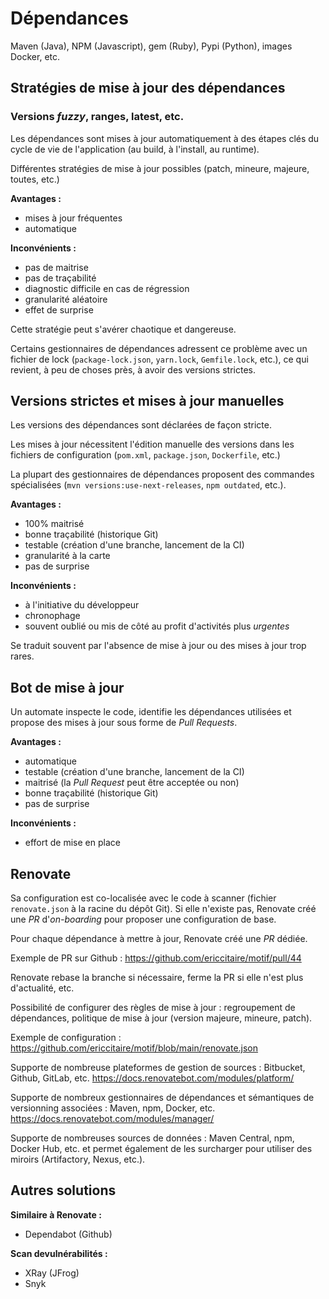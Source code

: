 # Dépendances

Maven (Java), NPM (Javascript), gem (Ruby), Pypi (Python), images Docker, etc.

## Stratégies de mise à jour des dépendances

### Versions *fuzzy*, ranges, latest, etc.

Les dépendances sont mises à jour automatiquement à des étapes clés du cycle de vie de l'application (au build, à l'install, au runtime).

Différentes stratégies de mise à jour possibles (patch, mineure, majeure, toutes, etc.)

**Avantages :**

* mises à jour fréquentes
* automatique

**Inconvénients :**

* pas de maitrise
* pas de traçabilité
* diagnostic difficile en cas de régression
* granularité aléatoire
* effet de surprise

Cette stratégie peut s'avérer chaotique et dangereuse.

Certains gestionnaires de dépendances adressent ce problème avec un fichier de lock (`package-lock.json`, `yarn.lock`, `Gemfile.lock`, etc.), ce qui revient, à peu de choses près, à avoir des versions strictes.

## Versions strictes et mises à jour manuelles

Les versions des dépendances sont déclarées de façon stricte.

Les mises à jour nécessitent l'édition manuelle des versions dans les fichiers de configuration (`pom.xml`, `package.json`, `Dockerfile`, etc.)

La plupart des gestionnaires de dépendances proposent des commandes spécialisées (`mvn versions:use-next-releases`, `npm outdated`, etc.).

**Avantages :**

* 100% maitrisé
* bonne traçabilité (historique Git)
* testable (création d'une branche, lancement de la CI)
* granularité à la carte
* pas de surprise

**Inconvénients :**

* à l'initiative du développeur
* chronophage
* souvent oublié ou mis de côté au profit d'activités plus *urgentes*

Se traduit souvent par l'absence de mise à jour ou des mises à jour trop rares.

## Bot de mise à jour

Un automate inspecte le code, identifie les dépendances utilisées et propose des mises à jour sous forme de *Pull Requests*.

**Avantages :**

* automatique
* testable (création d'une branche, lancement de la CI)
* maitrisé (la *Pull Request* peut être acceptée ou non)
* bonne traçabilité (historique Git)
* pas de surprise

**Inconvénients :**

* effort de mise en place

## Renovate

Sa configuration est co-localisée avec le code à scanner (fichier `renovate.json` à la racine du dépôt Git). Si elle n'existe pas, Renovate créé une *PR* d'*on-boarding* pour proposer une configuration de base.

Pour chaque dépendance à mettre à jour, Renovate créé une *PR* dédiée.

Exemple de PR sur Github : https://github.com/ericcitaire/motif/pull/44

Renovate rebase la branche si nécessaire, ferme la PR si elle n'est plus d'actualité, etc.

Possibilité de configurer des règles de mise à jour : regroupement de dépendances, politique de mise à jour (version majeure, mineure, patch).

Exemple de configuration : https://github.com/ericcitaire/motif/blob/main/renovate.json

Supporte de nombreuse plateformes de gestion de sources : Bitbucket, Github, GitLab, etc.
https://docs.renovatebot.com/modules/platform/

Supporte de nombreux gestionnaires de dépendances et sémantiques de versionning associées : Maven, npm, Docker, etc.
https://docs.renovatebot.com/modules/manager/

Supporte de nombreuses sources de données : Maven Central, npm, Docker Hub, etc. et permet également de les surcharger pour utiliser des miroirs (Artifactory, Nexus, etc.).

## Autres solutions

**Similaire à Renovate :**

* Dependabot (Github)

**Scan devulnérabilités :**

* XRay (JFrog)
* Snyk

